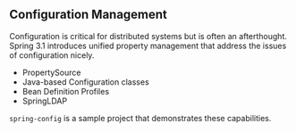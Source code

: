 ## Configuration Management

Configuration is critical for distributed systems but is often an afterthought. Spring 3.1 introduces unified property management that address the issues of configuration nicely.

* PropertySource
* Java-based Configuration classes
* Bean Definition Profiles
* SpringLDAP

`spring-config` is a sample project that demonstrates these capabilities.
